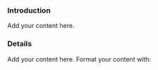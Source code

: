 ### Introduction ###

Add your content here.


### Details ###

Add your content here.  Format your content with: